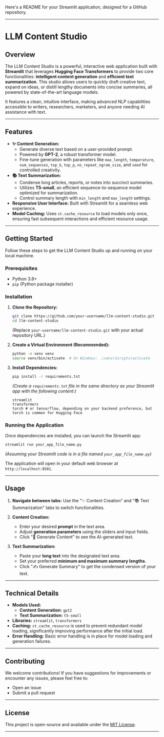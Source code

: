Here's a README for your Streamlit application, designed for a GitHub repository.

-----

# LLM Content Studio

## Overview

The LLM Content Studio is a powerful, interactive web application built with **Streamlit** that leverages **Hugging Face Transformers** to provide two core functionalities: **intelligent content generation** and **efficient text summarization**. This studio allows users to quickly draft creative text, expand on ideas, or distill lengthy documents into concise summaries, all powered by state-of-the-art language models.

It features a clean, intuitive interface, making advanced NLP capabilities accessible to writers, researchers, marketers, and anyone needing AI assistance with text.

-----

## Features

  * **✨ Content Generation:**
      * Generate diverse text based on a user-provided prompt.
      * Powered by **GPT-2**, a robust transformer model.
      * Fine-tune generation with parameters like `max_length`, `temperature`, `num_sequences`, `top_k`, `top_p`, `no_repeat_ngram_size`, and `seed` for controlled creativity.
  * **📚 Text Summarization:**
      * Condense long articles, reports, or notes into succinct summaries.
      * Utilizes **T5-small**, an efficient sequence-to-sequence model optimized for summarization.
      * Control summary length with `min_length` and `max_length` settings.
  * **Responsive User Interface:** Built with Streamlit for a seamless web experience.
  * **Model Caching:** Uses `st.cache_resource` to load models only once, ensuring fast subsequent interactions and efficient resource usage.

-----

## Getting Started

Follow these steps to get the LLM Content Studio up and running on your local machine.

### Prerequisites

  * Python 3.8+
  * `pip` (Python package installer)

### Installation

1.  **Clone the Repository:**

    ```bash
    git clone https://github.com/your-username/llm-content-studio.git
    cd llm-content-studio
    ```

    (Replace `your-username/llm-content-studio.git` with your actual repository URL.)

2.  **Create a Virtual Environment (Recommended):**

    ```bash
    python -m venv venv
    source venv/bin/activate  # On Windows: .\venv\Scripts\activate
    ```

3.  **Install Dependencies:**

    ```bash
    pip install -r requirements.txt
    ```

    *(Create a `requirements.txt` file in the same directory as your Streamlit app with the following content:)*

    ```
    streamlit
    transformers
    torch # or tensorflow, depending on your backend preference, but torch is common for Hugging Face
    ```

### Running the Application

Once dependencies are installed, you can launch the Streamlit app:

```bash
streamlit run your_app_file_name.py
```

*(Assuming your Streamlit code is in a file named `your_app_file_name.py`)*

The application will open in your default web browser at `http://localhost:8501`.

-----

## Usage

1.  **Navigate between tabs:** Use the "✨ Content Creation" and "📚 Text Summarization" tabs to switch functionalities.

2.  **Content Creation:**

      * Enter your desired **prompt** in the text area.
      * Adjust **generation parameters** using the sliders and input fields.
      * Click "🚀 Generate Content" to see the AI-generated text.

3.  **Text Summarization:**

      * Paste your **long text** into the designated text area.
      * Set your preferred **minimum and maximum summary lengths**.
      * Click "✍️ Generate Summary" to get the condensed version of your text.

-----

## Technical Details

  * **Models Used:**
      * **Content Generation:** `gpt2`
      * **Text Summarization:** `t5-small`
  * **Libraries:** `streamlit`, `transformers`
  * **Caching:** `st.cache_resource` is used to prevent redundant model loading, significantly improving performance after the initial load.
  * **Error Handling:** Basic error handling is in place for model loading and generation failures.

-----

## Contributing

We welcome contributions\! If you have suggestions for improvements or encounter any issues, please feel free to:

  * Open an issue
  * Submit a pull request

-----

## License

This project is open-source and available under the [MIT License](https://www.google.com/search?q=LICENSE).

-----
